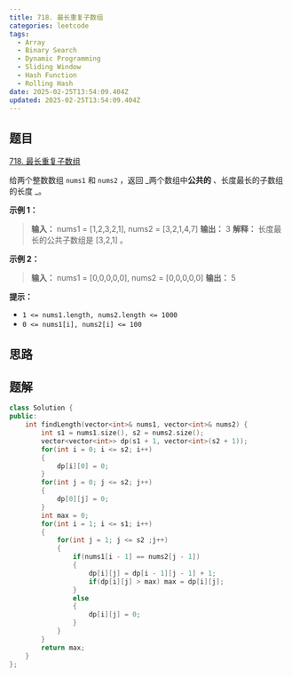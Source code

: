 ```yaml
---
title: 718. 最长重复子数组
categories: leetcode
tags: 
  - Array
  - Binary Search
  - Dynamic Programming
  - Sliding Window
  - Hash Function
  - Rolling Hash
date: 2025-02-25T13:54:09.404Z
updated: 2025-02-25T13:54:09.404Z
---
```


<!--more-->

## 题目

[718. 最长重复子数组](https://leetcode.cn/problems/maximum-length-of-repeated-subarray)

给两个整数数组 `nums1` 和 `nums2` ，返回 _两个数组中**公共的** 、长度最长的子数组的长度 _。



**示例 1：**

> 
> 
> **输入：** nums1 = [1,2,3,2,1], nums2 = [3,2,1,4,7]
> **输出：** 3
> **解释：** 长度最长的公共子数组是 [3,2,1] 。
> 

**示例 2：**

> 
> 
> **输入：** nums1 = [0,0,0,0,0], nums2 = [0,0,0,0,0]
> **输出：** 5
> 



**提示：**

  * `1 <= nums1.length, nums2.length <= 1000`
  * `0 <= nums1[i], nums2[i] <= 100`



## 思路


## 题解

```cpp
class Solution {
public:
    int findLength(vector<int>& nums1, vector<int>& nums2) {
        int s1 = nums1.size(), s2 = nums2.size();
        vector<vector<int>> dp(s1 + 1, vector<int>(s2 + 1));
        for(int i = 0; i <= s2; i++)
        {
            dp[i][0] = 0;
        }
        for(int j = 0; j <= s2; j++)
        {
            dp[0][j] = 0;
        }
        int max = 0;
        for(int i = 1; i <= s1; i++)
        {
            for(int j = 1; j <= s2 ;j++)
            {
                if(nums1[i - 1] == nums2[j - 1])
                {
                    dp[i][j] = dp[i - 1][j - 1] + 1;
                    if(dp[i][j] > max) max = dp[i][j];
                }
                else
                {
                    dp[i][j] = 0;
                }
            }
        }
        return max;
    }
};
```
